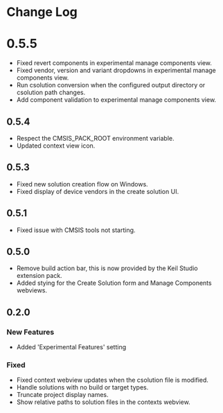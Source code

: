 # Change Log

# 0.5.5

- Fixed revert components in experimental manage components view.
- Fixed vendor, version and variant dropdowns in experimental manage components view.
- Run csolution conversion when the configured output directory or csolution path changes.
- Add component validation to experimental manage components view.

## 0.5.4

- Respect the CMSIS_PACK_ROOT environment variable.
- Updated context view icon.

## 0.5.3

- Fixed new solution creation flow on Windows.
- Fixed display of device vendors in the create solution UI.

## 0.5.1

- Fixed issue with CMSIS tools not starting.

## 0.5.0

- Remove build action bar, this is now provided by the Keil Studio extension pack.
- Added stying for the Create Solution form and Manage Components webviews.

## 0.2.0

### New Features

- Added 'Experimental Features' setting

### Fixed

- Fixed context webview updates when the csolution file is modified.
- Handle solutions with no build or target types.
- Truncate project display names.
- Show relative paths to solution files in the contexts webview.
